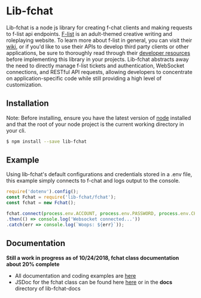 # Lib-fchat
Lib-fchat is a node js library for creating f-chat clients and making requests to f-list api endpoints. [F-list](https://www.f-list.net/) is an adult-themed creative writing and roleplaying website. To learn more about f-list in general, you can visit their [wiki](https://wiki.f-list.net/Getting_started), or if you'd like to use their APIs to develop third party clients or other applications, be sure to thoroughly read through their [developer resources](https://wiki.f-list.net/Category:Developer_Resources) before implementing this library in your projects. Lib-fchat abstracts away the need to directly manage f-list tickets and authentication, WebSocket connections, and RESTful API requests, allowing developers to concentrate on application-specific code while still providing a high level of customization.

## Installation
Note: Before installing, ensure you have the latest version of [node](https://nodejs.org/en/) installed and that the root of your node project is the current working directory in your cli. 
```sh
$ npm install --save lib-fchat
```
## Example
Using lib-fchat's default configurations and credentials stored in a .env file, this example simply connects to f-chat and logs output to the console.

```js
require('dotenv').config();
const Fchat = require('lib-fchat/fchat');
const fchat = new Fchat();

fchat.connect(process.env.ACCOUNT, process.env.PASSWORD, process.env.CHARACTER)
.then(() => console.log('Websocket connected...'))
.catch(err => console.log(`Woops: ${err}`));
```


## Documentation
**Still a work in progress as of 10/24/2018, fchat class documentation about 20% complete**
-  All documentation and coding examples are [here](https://github.com/splogan/lib-fchat-docs)
- JSDoc for the fchat class can be found here [here](https://htmlpreview.github.io/?https://raw.githubusercontent.com/splogan/lib-fchat-docs/master/docs/fchat.html) or in the **docs** directory of lib-fchat-docs
